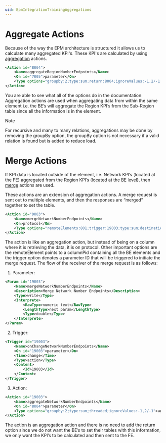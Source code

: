 ```yaml
---
uid: EpmIntegrationTrainingAggregations
---
```


# Aggregate Actions
Because of the way the EPM architecture is structured it allows us to calculate many aggregated KPI's. These KPI's are calculated by using [aggregation](https://docs.dataminer.services/develop/devguide/Connector/Actions/ActionAggregate.html) actions.

```xml
<Action id="8004">
    <Name>aggregateRegionNumberEndpoints</Name>
    <On id="7005">parameter</On>
    <Type options="groupby:2;type:sum;return:8004;ignoreValues:-1,2/-1;threaded;avoidZeroInResult;defaultValue:8004,-1">aggregate</Type>
</Action>
```

You are able to see what all of the options do in the documentation
Aggregation actions are used when aggregating data from within the same element i.e. the BE’s will aggregate the Region KPI’s from the Sub-Region table since all the information is in the element. 

> [!NOTE] 
> For recursive and many to many relations, aggregations may be done by removing the groupBy option, the groupBy option is not necessary  if a valid relation is found but is added to reduce load.

# Merge Actions
If KPI data is located outside of the element, i.e. Network KPI’s (located at the FE) aggregated from the Region KPI’s (located at the BE level), then [merge](https://docs.dataminer.services/develop/devguide/Connector/Actions/ActionMerge.html) actions are used.

These actions are an extension of aggregation actions. A merge request is sent out to multiple elements, and then the responses are “merged” together to set the table.

```xml
<Action id="9003">
    <Name>mergeNetworkNumberEndpoints</Name>
    <On>protocol</On>
    <Type options="remoteElements:801;trigger:19003;type:sum;destination:9003;mergeResult;limitresult:9001;defaultValue:9003,-1">merge</Type>
</Action>
```

The action is like an aggregation action, but instead of being on a column where it is retrieving the data, it is on protocol. Other important options are the remoteElement points to a columnPid containing all the BE elements and the trigger option denotes a parameter ID that will be triggered to initiate the merge request. The flow of the receiver of the merge request is as follows:

1. Parameter:
```xml
<Param id="19003">
    <Name>mergeNetworkNumberEndpoints</Name>
    <Description>Merge Network Number Endpoints</Description>
    <Type>write</Type>
    <Interprete>
        <RawType>numeric text</RawType>
        <LengthType>next param</LengthType>
        <Type>double</Type>
    </Interprete>
</Param>
```
2. Trigger:
```xml
<Trigger id="19003">
    <Name>onChangeNetworkNumberEndpoints</Name>
    <On id="19003">parameter</On>
    <Time>change</Time>
    <Type>action</Type>
    <Content>
        <Id>19003</Id>
    </Content>
</Trigger>
```
3. Action: 
```xml
<Action id="19003">
    <Name>aggregateNetworkNumberEndpoints</Name>
    <On id="8004">parameter</On>
    <Type options="groupby:2;type:sum;threaded;ignoreValues:-1,2/-1">aggregate</Type>
</Action>
```

The action is an aggregation action and there is no need to add the return option since we do not want the BE’s to set their tables with this information, we only want the KPI’s to be calculated and then sent to the FE.